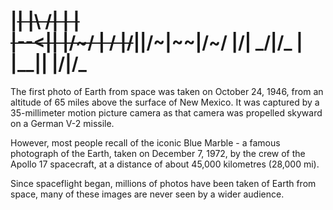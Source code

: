 |~~\|          |\  /|        |   |   
|--<||   |/~/  | \/ |/~~||/~\|~~\|/~/
|__/| \_/|\/_  |    |\__||   |__/|\/_
==================

The first photo of Earth from space was taken on October 24, 1946, from an altitude of 65 miles above the surface of New Mexico. It was captured by a 35-millimeter motion picture camera as that camera was propelled skyward on a German V-2 missile. 

However, most people recall of the iconic Blue Marble - a famous photograph of the Earth, taken on December 7, 1972, by the crew of the Apollo 17 spacecraft, at a distance of about 45,000 kilometres (28,000 mi).

Since spaceflight began, millions of photos have been taken of Earth from space, many of these images are never seen by a wider audience.
